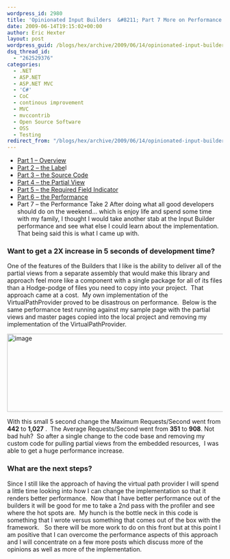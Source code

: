 ```yaml
---
wordpress_id: 2980
title: 'Opinionated Input Builders  &#8211; Part 7 More on Performance / Take 2.'
date: 2009-06-14T19:15:02+00:00
author: Eric Hexter
layout: post
wordpress_guid: /blogs/hex/archive/2009/06/14/opinionated-input-builders-part-7-more-on-performance-take-2.aspx
dsq_thread_id:
  - "262529376"
categories:
  - .NET
  - ASP.NET
  - ASP.NET MVC
  - 'C#'
  - CoC
  - continous improvement
  - MVC
  - mvccontrib
  - Open Source Software
  - OSS
  - Testing
redirect_from: "/blogs/hex/archive/2009/06/14/opinionated-input-builders-part-7-more-on-performance-take-2.aspx/"
---
```

  * <a href="/blogs/hex/archive/2009/06/09/opinionated-input-builders-for-asp-net-mvc-using-partials-part-i.aspx" target="_blank">Part 1 – Overview</a> 
  * <a href="/blogs/hex/archive/2009/06/09/opinionated-input-builders-for-asp-net-mvc-part-2-html-layout-for-the-label.aspx" target="_blank">Part 2 – the Labe</a>l 
  * <a href="/blogs/hex/archive/2009/06/10/opinionated-input-builders-for-asp-net-mvc-part-3-the-source-code.aspx" target="_blank">Part 3 – the Source Code</a> 
  * <a href="/blogs/hex/archive/2009/06/10/opinionated-input-builders-for-asp-net-mvc-part-3-the-partial-view-inputs.aspx" target="_blank">Part 4 – the Partial View</a> 
  * <a href="/blogs/hex/archive/2009/06/10/opinionated-input-builders-for-asp-net-mvc-part-5-the-required-input.aspx" target="_blank">Part 5 – the Required Field Indicator</a>&#160; 
  * <a href="http://www.lostechies.com/blogs/hex/archive/2009/06/13/opinionated-input-builders-part-6-performance-of-the-builders.aspx" target="_blank">Part 6 – the Performance</a> 
  * Part 7 – the Performance Take 2
After doing what all good developers should do on the weekend… which is enjoy life and spend some time with my family, I thought I would take another stab at the Input Builder performance and see what else I could learn about the implementation.&#160; That being said this is what I came up with.&#160; 

### Want to get a 2X increase in 5 seconds of development time?

One of the features of the Builders that I like is the ability to deliver all of the partial views from a separate assembly that would make this library and approach feel more like a component with a single package for all of its files than a Hodge-podge of files you need to copy into your project.&#160; That approach came at a cost.&#160; My own implementation of the VirtualPathProvider proved to be disastrous on performance.&#160; Below is the same performance test running against my sample page with the partial views and master pages copied into the local project and removing my implementation of the VirtualPathProvider.

<img style="border-bottom: 0px;border-left: 0px;border-top: 0px;border-right: 0px" border="0" alt="image" src="http://lostechies.com/content/erichexter/uploads/2011/03/image_6B57133F.png" width="1028" height="182" />

With this small 5 second change the Maximum Requests/Second went from **442** to **1,027** .&#160; The Average Requests/Second went from **351** to **908**. Not bad huh?&#160; So after a single change to the code base and removing my custom code for pulling partial views from the embedded resources,&#160; I was able to get a huge performance increase.&#160; 

### What are the next steps?

Since I still like the approach of having the virtual path provider I will spend a little time looking into how I can change the implementation so that it renders better performance.&#160; Now that I have better performance out of the builders it will be good for me to take a 2nd pass with the profiler and see where the hot spots are.&#160; My hunch is the bottle neck in this code is something that I wrote versus something that comes out of the box with the framework.&#160;&#160; So there will be more work to do on this front but at this point I am positive that I can overcome the performance aspects of this approach and I will concentrate on a few more posts which discuss more of the opinions as well as more of the implementation.